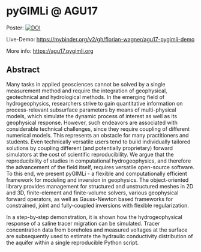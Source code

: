 # pyGIMLi @ AGU17

Poster: [![DOI](https://zenodo.org/badge/DOI/10.5281/zenodo.1095621.svg)](https://doi.org/10.5281/zenodo.1095621)

Live-Demo: https://mybinder.org/v2/gh/florian-wagner/agu17-pygimli-demo

More info: https://agu17.pygimli.org

## Abstract

Many tasks in applied geosciences cannot be solved by a single measurement method and require the integration of geophysical, geotechnical and hydrological methods. In the emerging field of hydrogeophysics, researchers strive to gain quantitative information on process-relevant subsurface parameters by means of multi-physical models, which simulate the dynamic process of interest as well as its geophysical response. However, such endeavors are associated with considerable technical challenges, since they require coupling of different numerical models. This represents an obstacle for many practitioners and students. Even technically versatile users tend to build individually tailored solutions by coupling different (and potentially proprietary) forward simulators at the cost of scientific reproducibility.
We argue that the reproducibility of studies in computational hydrogeophysics, and therefore the advancement of the field itself, requires versatile open-source software. To this end, we present pyGIMLi - a flexible and computationally efficient framework for modeling and inversion in geophysics. The object-oriented library provides management for structured and unstructured meshes in 2D and 3D, finite-element and finite-volume solvers, various geophysical forward operators, as well as Gauss-Newton based frameworks for constrained, joint and fully-coupled inversions with flexible regularization.

In a step-by-step demonstration, it is shown how the hydrogeophysical response of a saline tracer migration can be simulated. Tracer concentration data from boreholes and measured voltages at the surface are subsequently used to estimate the hydraulic conductivity distribution of the aquifer within a single reproducible Python script.

